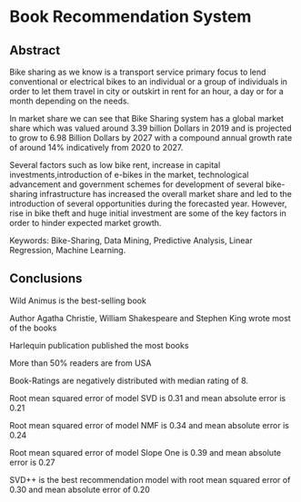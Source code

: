 # Book Recommendation System
## Abstract

Bike sharing as we know is a transport service primary focus to lend conventional or electrical bikes to an individual or a group of individuals in order to let them travel in city or outskirt in rent for an hour, a day or for a month depending on the needs.

In market share we can see that Bike Sharing system has a global market share which was valued around 3.39 billion Dollars in 2019 and is projected to grow to 6.98 Billion Dollars by 2027 with a compound annual growth rate of around 14% indicatively from 2020 to 2027.

Several factors such as low bike rent, increase in capital investments,introduction of e-bikes in the market, technological advancement and government schemes for development of several bike-sharing infrastructure has increased the overall market share and led to the introduction of several opportunities during the forecasted year. However, rise in bike theft and huge initial investment are some of the key factors in order to hinder expected market growth.

Keywords: Bike-Sharing, Data Mining, Predictive Analysis, Linear Regression, Machine Learning.

## Conclusions
Wild Animus is the best-selling book

Author Agatha Christie, William Shakespeare and Stephen King wrote most of the books

Harlequin publication published the most books

More than 50% readers are from USA

Book-Ratings are negatively distributed with median rating of 8.

Root mean squared error of model SVD is 0.31 and mean absolute error is 0.21

Root mean squared error of model NMF is 0.34 and mean absolute error is 0.24

Root mean squared error of model Slope One is 0.39 and mean absolute error is 0.27

SVD++ is the best recommendation model with root mean squared error of 0.30 and mean absolute error of 0.20


